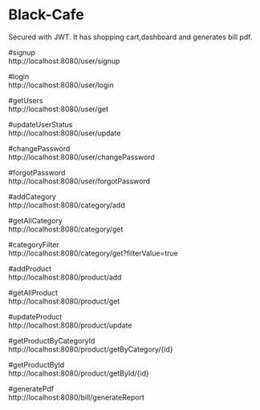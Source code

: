 # Black-Cafe

Secured with JWT. It has shopping cart,dashboard and generates bill pdf.

#signup <br>
http://localhost:8080/user/signup

#login <br>
http://localhost:8080/user/login

#getUsers <br>
http://localhost:8080/user/get

#updateUserStatus <br>
http://localhost:8080/user/update

#changePassword <br>
http://localhost:8080/user/changePassword

#forgotPassword <br>
http://localhost:8080/user/forgotPassword

#addCategory <br>
http://localhost:8080/category/add

#getAllCategory <br>
http://localhost:8080/category/get

#categoryFilter <br>
http://localhost:8080/category/get?filterValue=true

#addProduct <br>
http://localhost:8080/product/add

#getAllProduct <br>
http://localhost:8080/product/get

#updateProduct <br>
http://localhost:8080/product/update

#getProductByCategoryId <br>
http://localhost:8080/product/getByCategory/{id}

#getProductById <br>
http://localhost:8080/product/getById/{id}

#generatePdf <br>
http://localhost:8080/bill/generateReport
